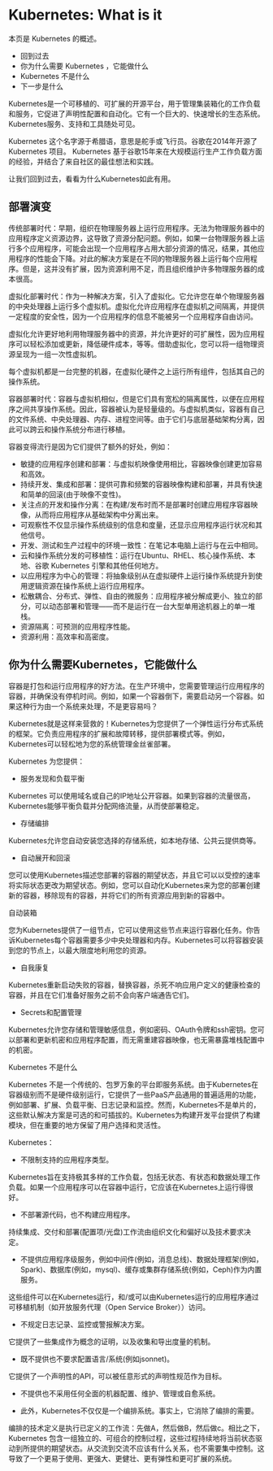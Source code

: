 # Kubernetes: What is it

本页是 Kubernetes 的概述。

- 回到过去
- 你为什么需要 Kubernetes ，它能做什么
-  Kubernetes 不是什么
- 下一步是什么

Kubernetes是一个可移植的、可扩展的开源平台，用于管理集装箱化的工作负载和服务，它促进了声明性配置和自动化。它有一个巨大的、快速增长的生态系统。Kubernetes服务、支持和工具随处可见。

 Kubernetes 这个名字源于希腊语，意思是舵手或飞行员。谷歌在2014年开源了 Kubernetes 项目。 Kubernetes 基于谷歌15年来在大规模运行生产工作负载方面的经验，并结合了来自社区的最佳想法和实践。

让我们回到过去，看看为什么Kubernetes如此有用。

 

## 部署演变

传统部署时代：早期，组织在物理服务器上运行应用程序。无法为物理服务器中的应用程序定义资源边界，这导致了资源分配问题。例如，如果一台物理服务器上运行多个应用程序，可能会出现一个应用程序占用大部分资源的情况，结果，其他应用程序的性能会下降。对此的解决方案是在不同的物理服务器上运行每个应用程序。但是，这并没有扩展，因为资源利用不足，而且组织维护许多物理服务器的成本很高。

虚拟化部署时代：作为一种解决方案，引入了虚拟化。它允许您在单个物理服务器的中央处理器上运行多个虚拟机。虚拟化允许应用程序在虚拟机之间隔离，并提供一定程度的安全性，因为一个应用程序的信息不能被另一个应用程序自由访问。

虚拟化允许更好地利用物理服务器中的资源，并允许更好的可扩展性，因为应用程序可以轻松添加或更新，降低硬件成本，等等。借助虚拟化，您可以将一组物理资源呈现为一组一次性虚拟机。

每个虚拟机都是一台完整的机器，在虚拟化硬件之上运行所有组件，包括其自己的操作系统。

容器部署时代：容器与虚拟机相似，但是它们具有宽松的隔离属性，以便在应用程序之间共享操作系统。因此，容器被认为是轻量级的。与虚拟机类似，容器有自己的文件系统、中央处理器、内存、进程空间等。由于它们与底层基础架构分离，因此可以跨云和操作系统分布进行移植。

容器变得流行是因为它们提供了额外的好处，例如：

- 敏捷的应用程序创建和部署：与虚拟机映像使用相比，容器映像创建更加容易和高效。
- 持续开发、集成和部署：提供可靠和频繁的容器映像构建和部署，并具有快速和简单的回滚(由于映像不变性)。
- 关注点的开发和操作分离：在构建/发布时而不是部署时创建应用程序容器映像，从而将应用程序从基础架构中分离出来。
- 可观察性不仅显示操作系统级别的信息和度量，还显示应用程序运行状况和其他信号。
- 开发、测试和生产过程中的环境一致性：在笔记本电脑上运行与在云中相同。
- 云和操作系统分发的可移植性：运行在Ubuntu、RHEL、核心操作系统、本地、谷歌 Kubernetes 引擎和其他任何地方。
- 以应用程序为中心的管理：将抽象级别从在虚拟硬件上运行操作系统提升到使用逻辑资源在操作系统上运行应用程序。
- 松散耦合、分布式、弹性、自由的微服务：应用程序被分解成更小、独立的部分，可以动态部署和管理——而不是运行在一台大型单用途机器上的单一堆栈。
- 资源隔离：可预测的应用程序性能。
- 资源利用：高效率和高密度。

 

## 你为什么需要Kubernetes，它能做什么

容器是打包和运行应用程序的好方法。在生产环境中，您需要管理运行应用程序的容器，并确保没有停机时间。例如，如果一个容器倒下，需要启动另一个容器。如果这种行为由一个系统来处理，不是更容易吗？

Kubernetes就是这样来营救的！Kubernetes为您提供了一个弹性运行分布式系统的框架。它负责应用程序的扩展和故障转移，提供部署模式等。例如，Kubernetes可以轻松地为您的系统管理金丝雀部署。

 Kubernetes 为您提供：

- 服务发现和负载平衡

Kubernetes 可以使用域名或自己的IP地址公开容器。如果到容器的流量很高，Kubernetes能够平衡负载并分配网络流量，从而使部署稳定。

- 存储编排

Kubernetes允许您自动安装您选择的存储系统，如本地存储、公共云提供商等。

- 自动展开和回滚

您可以使用Kubernetes描述您部署的容器的期望状态，并且它可以以受控的速率将实际状态更改为期望状态。例如，您可以自动化Kubernetes来为您的部署创建新的容器，移除现有的容器，并将它们的所有资源应用到新的容器中。

自动装箱

您为Kubernetes提供了一组节点，它可以使用这些节点来运行容器化任务。你告诉Kubernetes每个容器需要多少中央处理器和内存。Kubernetes可以将容器安装到您的节点上，以最大限度地利用您的资源。

- 自我康复

Kubernetes重新启动失败的容器，替换容器，杀死不响应用户定义的健康检查的容器，并且在它们准备好服务之前不会向客户端通告它们。

- Secrets和配置管理

Kubernetes允许您存储和管理敏感信息，例如密码、OAuth令牌和ssh密钥。您可以部署和更新机密和应用程序配置，而无需重建容器映像，也无需暴露堆栈配置中的机密。

 Kubernetes 不是什么

 

Kubernetes 不是一个传统的、包罗万象的平台即服务系统。由于Kubernetes在容器级别而不是硬件级别运行，它提供了一些PaaS产品通用的普遍适用的功能，例如部署、扩展、负载平衡、日志记录和监控。然而，Kubernetes不是单片的，这些默认解决方案是可选的和可插拔的。Kubernetes为构建开发平台提供了构建模块，但在重要的地方保留了用户选择和灵活性。

Kubernetes：

- 不限制支持的应用程序类型。

Kubernetes旨在支持极其多样的工作负载，包括无状态、有状态和数据处理工作负载。如果一个应用程序可以在容器中运行，它应该在Kubernetes上运行得很好。

- 不部署源代码，也不构建应用程序。

持续集成、交付和部署(配置项/光盘)工作流由组织文化和偏好以及技术要求决定。

- 不提供应用程序级服务，例如中间件(例如，消息总线)、数据处理框架(例如，Spark)、数据库(例如，mysql)、缓存或集群存储系统(例如，Ceph)作为内置服务。

这些组件可以在Kubernetes运行，和/或可以由Kubernetes运行的应用程序通过可移植机制（如开放服务代理（Open Service Broker））访问。

- 不规定日志记录、监控或警报解决方案。

它提供了一些集成作为概念的证明，以及收集和导出度量的机制。

- 既不提供也不要求配置语言/系统(例如jsonnet)。

它提供了一个声明性的API，可以被任意形式的声明性规范作为目标。

- 不提供也不采用任何全面的机器配置、维护、管理或自愈系统。

- 此外，Kubernetes不仅仅是一个编排系统。事实上，它消除了编排的需要。

编排的技术定义是执行已定义的工作流：先做A，然后做B，然后做c。相比之下，Kubernetes 包含一组独立的、可组合的控制过程，这些过程持续地将当前状态驱动到所提供的期望状态。从交流到交流不应该有什么关系，也不需要集中控制。这导致了一个更易于使用、更强大、更健壮、更有弹性和更可扩展的系统。

 